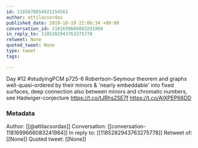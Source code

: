 ```yaml
---
id: 1185678654921154561
author: attilacsordas
published_date: 2019-10-19 22:06:34 +00:00
conversation_id: 1181699666083241984
in_reply_to: 1185282943763275778
retweet: None
quoted_tweet: None
type: tweet
tags:

---
```


Day #12 #studyingPCM p725-6 Robertson-Seymour theorem and graphs well-quasi-ordered by their minors &amp; 'nearly embeddable' into fixed surfaces, deep connection also between minors and chromatic numbers, see Hadwiger-conjecture https://t.co/tJRhs2SE7f https://t.co/AIXPEP66DD

### Metadata

Author: [[@attilacsordas]]
Conversation: [[conversation-1181699666083241984]]
In reply to: [[1185282943763275778]]
Retweet of: [[None]]
Quoted tweet: [[None]]
